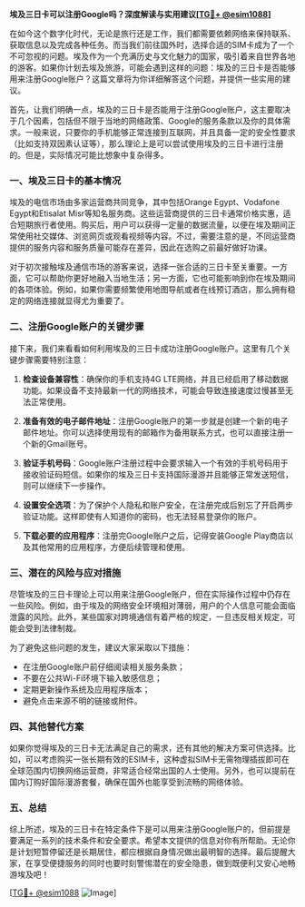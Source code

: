 **埃及三日卡可以注册Google吗？深度解读与实用建议[[TG💪+ @esim1088](https://t.me/s/esim1088)]**

在如今这个数字化时代，无论是旅行还是工作，我们都需要依赖网络来保持联系、获取信息以及完成各种任务。而当我们前往国外时，选择合适的SIM卡成为了一个不可忽视的问题。埃及作为一个充满历史与文化魅力的国家，吸引着来自世界各地的游客。如果你计划去埃及旅游，可能会遇到这样的问题：埃及的三日卡是否能够用来注册Google账户？这篇文章将为你详细解答这个问题，并提供一些实用的建议。

首先，让我们明确一点，埃及的三日卡是否能用于注册Google账户，这主要取决于几个因素，包括但不限于当地的网络政策、Google的服务条款以及你的具体需求。一般来说，只要你的手机能够正常连接到互联网，并且具备一定的安全性要求（比如支持双因素认证等），那么理论上是可以尝试使用埃及的三日卡进行注册的。但是，实际情况可能比想象中复杂得多。

### **一、埃及三日卡的基本情况**

埃及的电信市场由多家运营商共同竞争，其中包括Orange Egypt、Vodafone Egypt和Etisalat Misr等知名服务商。这些运营商提供的三日卡通常价格实惠，适合短期旅行者使用。购买后，用户可以获得一定量的数据流量，以便在埃及期间正常使用社交媒体、浏览网页或观看视频等内容。不过，需要注意的是，不同运营商提供的服务内容和服务质量可能存在差异，因此在选购之前最好做好功课。

对于初次接触埃及通信市场的游客来说，选择一张合适的三日卡至关重要。一方面，它可以帮助你更好地融入当地生活；另一方面，它也可能影响到你在埃及期间的各项体验。例如，如果你需要频繁使用地图导航或者在线预订酒店，那么拥有稳定的网络连接就显得尤为重要了。

### **二、注册Google账户的关键步骤**

接下来，我们来看看如何利用埃及的三日卡成功注册Google账户。这里有几个关键步骤需要特别注意：

1. **检查设备兼容性**：确保你的手机支持4G LTE网络，并且已经启用了移动数据功能。如果设备不支持最新一代的网络技术，可能会导致连接速度过慢甚至无法正常使用。

2. **准备有效的电子邮件地址**：注册Google账户的第一步就是创建一个新的电子邮件地址。你可以选择使用现有的邮箱作为备用联系方式，也可以直接注册一个新的Gmail账号。

3. **验证手机号码**：Google账户注册过程中会要求输入一个有效的手机号码用于接收验证码短信。如果你的埃及三日卡支持国际漫游并且能够正常发送短信，则可以继续下一步操作。

4. **设置安全选项**：为了保护个人隐私和账户安全，在注册完成后别忘了开启两步验证功能。这样即使有人知道你的密码，也无法轻易登录你的账户。

5. **下载必要的应用程序**：注册完Google账户之后，记得安装Google Play商店以及其他常用的应用程序，方便后续管理和使用。

### **三、潜在的风险与应对措施**

尽管埃及的三日卡理论上可以用来注册Google账户，但在实际操作过程中仍存在一些风险。例如，由于埃及的网络安全环境相对薄弱，用户的个人信息可能会面临泄露的风险。此外，某些国家对跨境通信有着严格的规定，一旦违反相关规定，可能会受到法律制裁。

为了避免这些问题的发生，建议大家采取以下措施：
- 在注册Google账户前仔细阅读相关服务条款；
- 不要在公共Wi-Fi环境下输入敏感信息；
- 定期更新操作系统及应用程序版本；
- 避免点击来源不明的链接或附件。

### **四、其他替代方案**

如果你觉得埃及的三日卡无法满足自己的需求，还有其他的解决方案可供选择。比如，可以考虑购买一张长期有效的ESIM卡，这种虚拟SIM卡无需物理插拔即可在全球范围内切换网络运营商，非常适合经常出国的人士使用。另外，也可以提前在国内订购好国际漫游套餐，确保在国外也能享受到流畅的网络体验。

### **五、总结**

综上所述，埃及的三日卡在特定条件下是可以用来注册Google账户的，但前提是要满足一系列的技术条件和安全要求。希望本文提供的信息对你有所帮助。无论你是计划短暂停留还是长期居住，都应根据自身情况做出最明智的选择。最后提醒大家，在享受便捷服务的同时也要时刻警惕潜在的安全隐患，做到既便利又安心地畅游埃及吧！

[[TG💪+ @esim1088](https://t.me/s/esim1088) ![Image](https://i.postimg.cc/4NQfJmqS/Snipaste-2025-05-13-00-14-12.png)]